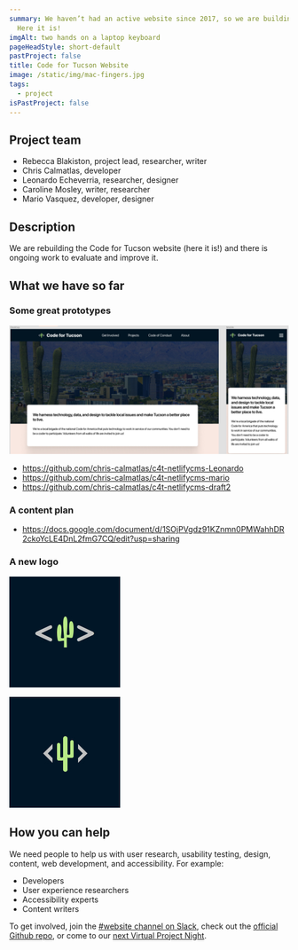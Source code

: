 ```yaml
---
summary: We haven’t had an active website since 2017, so we are building one!
  Here it is!
imgAlt: two hands on a laptop keyboard
pageHeadStyle: short-default
pastProject: false
title: Code for Tucson Website
image: /static/img/mac-fingers.jpg
tags:
  - project
isPastProject: false
---
```

## Project team

* Rebecca Blakiston, project lead, researcher, writer
* Chris Calmatlas, developer 
* Leonardo Echeverria, researcher, designer
* Caroline Mosley, writer, researcher
* Mario Vasquez, developer, designer

## Description

We are rebuilding the Code for Tucson website (here it is!) and there is ongoing work to evaluate and improve it.

## What we have so far

### Some great prototypes

![Early design of this website with a desktop and mobile view side by side](/static/img/prototypes.jpg)

* <https://github.com/chris-calmatlas/c4t-netlifycms-Leonardo>
* <https://github.com/chris-calmatlas/c4t-netlifycms-mario>
* <https://github.com/chris-calmatlas/c4t-netlifycms-draft2>

### A content plan

* <https://docs.google.com/document/d/1SOjPVgdz91KZnmn0PMWahhDR2ckoYcLE4DnL2fmG7CQ/edit?usp=sharing>

### A new logo

<div class="container horizontal">

![A green cactus with slightly wavy edges. A gray < on it's left and a > on it's right.](/static/img/original-logo.jpg)

![A green cactus with straight edges. A gray < on it's left and a > on it's right.](/static/img/new-logo.jpg)

</div>

## How you can help

We need people to help us with user research, usability testing, design, content, web development, and accessibility. For example:

* Developers
* User experience researchers
* Accessibility experts
* Content writers

To get involved, join the [\#website channel on Slack](https://codefortucson.slack.com/archives/C09AARA9M), check out the [official Github repo](https://github.com/CodeForTucson/), or come to our [next Virtual Project Night](https://www.meetup.com/Code-for-Tucson/events/calendar/).